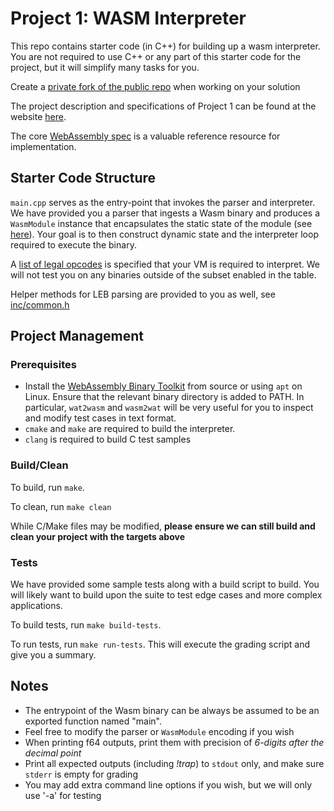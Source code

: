 # Project 1: WASM Interpreter

This repo contains starter code (in C++) for building up a wasm interpreter. 
You are not required to use C++ or any part of this starter code for the project, but it 
will simplify many tasks for you.

Create a [private fork of the public repo](https://gist.github.com/0xjac/85097472043b697ab57ba1b1c7530274) 
when working on your solution

The project description and specifications of Project 1 can be found at the website [here](https://www.cs.cmu.edu/~btitzer/cs17-770/fall2024/proj1.html).

The core [WebAssembly spec](https://webassembly.github.io/spec/core/intro/index.html) is a valuable reference resource for implementation.


## Starter Code Structure
`main.cpp` serves as the entry-point that invokes the parser and interpreter.
We have provided you a parser that ingests a Wasm binary and produces a `WasmModule` instance that encapsulates the 
static state of the module (see [here](inc/ir.h)).
Your goal is to then construct dynamic state and the interpreter loop required to execute the binary.

A [list of legal opcodes](src/opcode_table.c) is specified that your VM is required to interpret.
We will not test you on any binaries outside of the subset enabled in the table.

Helper methods for LEB parsing are provided to you as well, see [inc/common.h](inc/common.h)

## Project Management

### Prerequisites
* Install the [WebAssembly Binary Toolkit](https://github.com/WebAssembly/wabt.git) from source or using `apt` on Linux.
Ensure that the relevant binary directory is added to PATH.
In particular, `wat2wasm` and `wasm2wat` will be very useful for you to inspect and modify test cases in text format.
* `cmake` and `make` are required to build the interpreter. 
* `clang` is required to build C test samples

### Build/Clean
To build, run `make`.

To clean, run `make clean`

While C/Make files may be modified,
**please ensure we can still build and clean your project with the targets above**


### Tests
We have provided some sample tests along with a build script to build.
You will likely want to build upon the suite to test edge cases and more complex applications.

To build tests, run `make build-tests`.

To run tests, run `make run-tests`. This will execute the grading script and give you a summary.

## Notes
* The entrypoint of the Wasm binary can be always be assumed to be an exported function named "main".
* Feel free to modify the parser or `WasmModule` encoding if you wish
* When printing f64 outputs, print them with precision of *6-digits after the decimal point*
* Print all expected outputs (including *!trap*) to `stdout` only, and make sure `stderr` is empty for grading
* You may add extra command line options if you wish, but we will only use '-a' for testing

